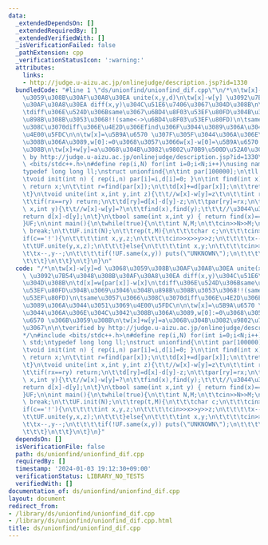 ```yaml
---
data:
  _extendedDependsOn: []
  _extendedRequiredBy: []
  _extendedVerifiedWith: []
  _isVerificationFailed: false
  _pathExtension: cpp
  _verificationStatusIcon: ':warning:'
  attributes:
    links:
    - http://judge.u-aizu.ac.jp/onlinejudge/description.jsp?id=1330
  bundledCode: "#line 1 \"ds/unionfind/unionfind_dif.cpp\"\n/*\n\tw[x]-w[y]=d \u3068\
    \u3059\u308B\u30AF\u30A8\u30EA unite(x,y,d)\n\tw[x]-w[y] \u3092\u7B54\u3048\u308B\
    \u30AF\u30A8\u30EA diff(x,y)\u304C\u51E6\u7406\u3067\u304D\u308B\n\td[x]=w[par[x]]-w[x]\n\
    \tdiff\u306E\u524D\u306Bsame\u3067\u6BD4\u8F03\u53EF\u80FD\u304B\u3069\u3046\u304B\
    \u898B\u308B\u3053\u3068!!(same<->\u6BD4\u8F03\u53EF\u80FD)\n\tsame\u3057\u3066\
    \u308C\u3070diff\u306E\u4E2D\u306Efind\u306F\u3044\u3089\u306A\u3044\u3051\u3069\
    \u4E00\u5FDC\n\n\tw[x]=\u5B9A\u6570 \u307F\u305F\u3044\u306A\u306E\u304C\u3042\
    \u308B\u306A\u3089,w[0]:=0\u3068\u3057\u3066w[x]-w[0]=\u5B9A\u6570 \u306B\u3059\
    \u308B\n\tw[x]+w[y]=a\u3068\u304B\u3082\u9802\u70B9\u500D\u52A0\u3067\n\n\tverified\
    \ by http://judge.u-aizu.ac.jp/onlinejudge/description.jsp?id=1330\n*/\n#include\
    \ <bits/stdc++.h>\n#define rep(i,N) for(int i=0;i<N;i++)\nusing namespace std;\n\
    typedef long long ll;\nstruct unionfind{\n\tint par[100000];\n\tll d[100000];\n\
    \tvoid init(int n) { rep(i,n) par[i]=i,d[i]=0; }\n\tint find(int x){\n\t\tif(x==par[x])\
    \ return x;\n\t\tint r=find(par[x]);\n\t\td[x]+=d[par[x]];\n\t\treturn par[x]=r;\n\
    \t}\n\tvoid unite(int x,int y,int z){\t\t//w[x]-w[y]=z\t\n\t\tint rx=find(x),ry=find(y);\n\
    \t\tif(rx==ry) return;\n\t\td[ry]=d[x]-d[y]-z;\n\t\tpar[ry]=rx;\n\t}\n\tint diff(int\
    \ x,int y){\t\t//w[x]-w[y]=?\n\t\tfind(x),find(y);\t\t\t//\u3044\u308B!!\n\t\t\
    return d[x]-d[y];\n\t}\n\tbool same(int x,int y) { return find(x)==find(y); }\n\
    }UF;\n\nint main(){\n\twhile(true){\n\t\tint N,M;\n\t\tcin>>N>>M;\n\t\tif(N==0)\
    \ break;\n\t\tUF.init(N);\n\t\trep(t,M){\n\t\t\tchar c;\n\t\t\tcin>>c;\n\t\t\t\
    if(c=='!'){\n\t\t\t\tint x,y,z;\n\t\t\t\tcin>>x>>y>>z;\n\t\t\t\tx--,y--;\n\t\t\
    \t\tUF.unite(y,x,z);\n\t\t\t}else{\n\t\t\t\tint x,y;\n\t\t\t\tcin>>x>>y;\n\t\t\
    \t\tx--,y--;\n\t\t\t\tif(!UF.same(x,y)) puts(\"UNKNOWN\");\n\t\t\t\telse cout<<UF.diff(y,x)<<endl;\n\
    \t\t\t}\n\t\t}\n\t}\n}\n"
  code: "/*\n\tw[x]-w[y]=d \u3068\u3059\u308B\u30AF\u30A8\u30EA unite(x,y,d)\n\tw[x]-w[y]\
    \ \u3092\u7B54\u3048\u308B\u30AF\u30A8\u30EA diff(x,y)\u304C\u51E6\u7406\u3067\
    \u304D\u308B\n\td[x]=w[par[x]]-w[x]\n\tdiff\u306E\u524D\u306Bsame\u3067\u6BD4\u8F03\
    \u53EF\u80FD\u304B\u3069\u3046\u304B\u898B\u308B\u3053\u3068!!(same<->\u6BD4\u8F03\
    \u53EF\u80FD)\n\tsame\u3057\u3066\u308C\u3070diff\u306E\u4E2D\u306Efind\u306F\u3044\
    \u3089\u306A\u3044\u3051\u3069\u4E00\u5FDC\n\n\tw[x]=\u5B9A\u6570 \u307F\u305F\
    \u3044\u306A\u306E\u304C\u3042\u308B\u306A\u3089,w[0]:=0\u3068\u3057\u3066w[x]-w[0]=\u5B9A\
    \u6570 \u306B\u3059\u308B\n\tw[x]+w[y]=a\u3068\u304B\u3082\u9802\u70B9\u500D\u52A0\
    \u3067\n\n\tverified by http://judge.u-aizu.ac.jp/onlinejudge/description.jsp?id=1330\n\
    */\n#include <bits/stdc++.h>\n#define rep(i,N) for(int i=0;i<N;i++)\nusing namespace\
    \ std;\ntypedef long long ll;\nstruct unionfind{\n\tint par[100000];\n\tll d[100000];\n\
    \tvoid init(int n) { rep(i,n) par[i]=i,d[i]=0; }\n\tint find(int x){\n\t\tif(x==par[x])\
    \ return x;\n\t\tint r=find(par[x]);\n\t\td[x]+=d[par[x]];\n\t\treturn par[x]=r;\n\
    \t}\n\tvoid unite(int x,int y,int z){\t\t//w[x]-w[y]=z\t\n\t\tint rx=find(x),ry=find(y);\n\
    \t\tif(rx==ry) return;\n\t\td[ry]=d[x]-d[y]-z;\n\t\tpar[ry]=rx;\n\t}\n\tint diff(int\
    \ x,int y){\t\t//w[x]-w[y]=?\n\t\tfind(x),find(y);\t\t\t//\u3044\u308B!!\n\t\t\
    return d[x]-d[y];\n\t}\n\tbool same(int x,int y) { return find(x)==find(y); }\n\
    }UF;\n\nint main(){\n\twhile(true){\n\t\tint N,M;\n\t\tcin>>N>>M;\n\t\tif(N==0)\
    \ break;\n\t\tUF.init(N);\n\t\trep(t,M){\n\t\t\tchar c;\n\t\t\tcin>>c;\n\t\t\t\
    if(c=='!'){\n\t\t\t\tint x,y,z;\n\t\t\t\tcin>>x>>y>>z;\n\t\t\t\tx--,y--;\n\t\t\
    \t\tUF.unite(y,x,z);\n\t\t\t}else{\n\t\t\t\tint x,y;\n\t\t\t\tcin>>x>>y;\n\t\t\
    \t\tx--,y--;\n\t\t\t\tif(!UF.same(x,y)) puts(\"UNKNOWN\");\n\t\t\t\telse cout<<UF.diff(y,x)<<endl;\n\
    \t\t\t}\n\t\t}\n\t}\n}"
  dependsOn: []
  isVerificationFile: false
  path: ds/unionfind/unionfind_dif.cpp
  requiredBy: []
  timestamp: '2024-01-03 19:12:30+09:00'
  verificationStatus: LIBRARY_NO_TESTS
  verifiedWith: []
documentation_of: ds/unionfind/unionfind_dif.cpp
layout: document
redirect_from:
- /library/ds/unionfind/unionfind_dif.cpp
- /library/ds/unionfind/unionfind_dif.cpp.html
title: ds/unionfind/unionfind_dif.cpp
---
```

